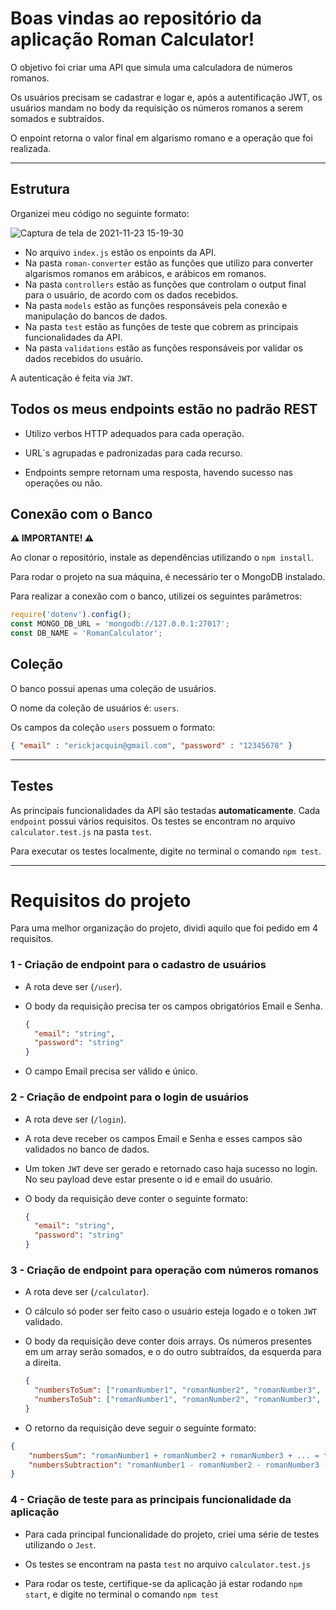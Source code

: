 # Boas vindas ao repositório da aplicação Roman Calculator!

O objetivo foi criar uma API que simula uma calculadora de números romanos.

Os usuários precisam se cadastrar e logar e, após a autentificação JWT, os usuários mandam no body da requisição os números romanos a serem somados e subtraídos.

O enpoint retorna o valor final em algarismo romano e a operação que foi realizada.

---

## Estrutura

Organizei meu código no seguinte formato:

![Captura de tela de 2021-11-23 15-19-30](https://user-images.githubusercontent.com/24492328/143081948-19c6ee9a-aa8a-44dd-9943-de985308f5b2.png)

- No arquivo `index.js` estão os enpoints da API.
- Na pasta `roman-converter` estão as funções que utilizo para converter algarismos romanos em arábicos, e arábicos em romanos.
- Na pasta `controllers` estão as funções que controlam o output final para o usuário, de acordo com os dados recebidos.
- Na pasta `models` estão as funções responsáveis pela conexão e manipulação do bancos de dados.
- Na pasta `test` estão as funções de teste que cobrem as principais funcionalidades da API.
- Na pasta `validations` estão as funções responsáveis por validar os dados recebidos do usuário.

A autenticação é feita via `JWT`.

##  Todos os meus endpoints estão no padrão REST

- Utilizo verbos HTTP adequados para cada operação.

- URL´s agrupadas e padronizadas para cada recurso.

- Endpoints sempre retornam uma resposta, havendo sucesso nas operações ou não.

## Conexão com o Banco

**⚠️ IMPORTANTE! ⚠️**

Ao clonar o repositório, instale as dependências utilizando o `npm install`.

Para rodar o projeto na sua máquina, é necessário ter o MongoDB instalado. 

Para realizar a conexão com o banco, utilizei os seguintes parâmetros:

```javascript
require('dotenv').config();
const MONGO_DB_URL = 'mongodb://127.0.0.1:27017';
const DB_NAME = 'RomanCalculator';
```

## Coleção

O banco possui apenas uma coleção de usuários.

O nome da coleção de usuários é: `users`.

Os campos da coleção `users` possuem o formato:

```json
{ "email" : "erickjacquin@gmail.com", "password" : "12345678" }
```
---

## Testes

As principais funcionalidades da API são testadas **automaticamente**. Cada `endpoint` possui vários requisitos. Os testes se encontram no arquivo `calculator.test.js` na pasta `test`.

Para executar os testes localmente, digite no terminal o comando `npm test`.

---

# Requisitos do projeto

Para uma melhor organização do projeto, dividi aquilo que foi pedido em 4 requisitos.

### 1 - Criação de endpoint para o cadastro de usuários

- A rota deve ser (`/user`).

- O body da requisição precisa ter os campos obrigatórios Email e Senha.

  ```json
  {
    "email": "string",
    "password": "string"
  }
  ```

- O campo Email precisa ser válido e único.

### 2 - Criação de endpoint para o login de usuários

- A rota deve ser (`/login`).

- A rota deve receber os campos Email e Senha e esses campos são validados no banco de dados.

- Um token `JWT` deve ser gerado e retornado caso haja sucesso no login. No seu payload deve estar presente o id e email do usuário.

- O body da requisição deve conter o seguinte formato:

  ```json
  {
    "email": "string",
    "password": "string"
  }
  ```

### 3 - Criação de endpoint para operação com números romanos

- A rota deve ser (`/calculator`).

- O cálculo só poder ser feito caso o usuário esteja logado e o token `JWT` validado.

- O body da requisição deve conter dois arrays. Os números presentes em um array serão somados, e o do outro subtraídos, da esquerda para a direita. 

  ```json
  {
    "numbersToSum": ["romanNumber1", "romanNumber2", "romanNumber3", ...],
    "numbersToSub": ["romanNumber1", "romanNumber2", "romanNumber3", ...]
  }
  ```
- O retorno da requisição deve seguir o seguinte formato:

```json
{
    "numbersSum": "romanNumber1 + romanNumber2 + romanNumber3 + ... = totalRomanSum",
    "numbersSubtraction": "romanNumber1 - romanNumber2 - romanNumber3 - ... = totalRomanSub"
}
```

### 4 - Criação de teste para as principais funcionalidade da aplicação

- Para cada principal funcionalidade do projeto, criei uma série de testes utilizando o `Jest`.

- Os testes se encontram na pasta `test` no arquivo `calculator.test.js`

- Para rodar os teste, certifique-se da aplicação já estar rodando `npm start`, e digite no terminal o comando `npm test`
